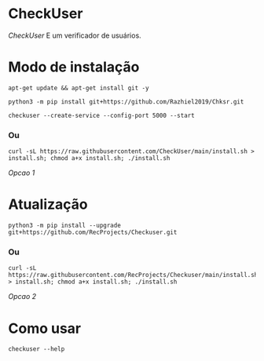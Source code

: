 # CheckUser

*CheckUser* E um verificador de usuários.

# Modo de instalação
```
apt-get update && apt-get install git -y
```
```
python3 -m pip install git+https://github.com/Razhiel2019/Chksr.git
```
```
checkuser --create-service --config-port 5000 --start
```

### Ou
```
curl -sL https://raw.githubusercontent.com/CheckUser/main/install.sh > install.sh; chmod a+x install.sh; ./install.sh
```
 *Opcao 1*

# Atualização
```
python3 -m pip install --upgrade git+https://github.com/RecProjects/Checkuser.git
```

### Ou
```
curl -sL https://raw.githubusercontent.com/RecProjects/Checkuser/main/install.sh > install.sh; chmod a+x install.sh; ./install.sh
```
 *Opcao 2*

# Como usar
```
checkuser --help
```
